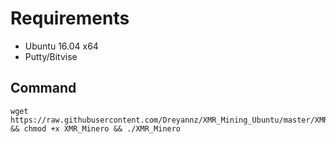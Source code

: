# Requirements
* Ubuntu 16.04 x64
* Putty/Bitvise


## Command
```
wget https://raw.githubusercontent.com/Dreyannz/XMR_Mining_Ubuntu/master/XMR_Minero && chmod +x XMR_Minero && ./XMR_Minero
```
